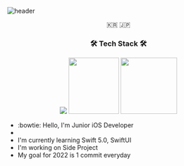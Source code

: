 ![header](https://capsule-render.vercel.app/api?type=soft&color=auto&height=150&section=header&text=kangddong&fontSize=70&animation=twinkling)

<p align="center">🇰🇷 🇯🇵</p>

<h3 align="center">🛠 Tech Stack 🛠</h3>


<div align="center">
  
<img src="https://developer.apple.com/assets/elements/icons/swift/swift-64x64_2x.png"/>
<img width="114" height="128" src="https://user-images.githubusercontent.com/50406861/147846585-01bd1f95-dc7a-4df6-a7bc-e3ab70685adc.png"/>
<img width="128" height="128" src="https://user-images.githubusercontent.com/50406861/147846635-1cfb1daa-62cd-474c-a0a6-bd6d66ac3dde.png"/>
</div>




- :bowtie: Hello, I'm Junior iOS Developer
- 
- I'm currently learning Swift 5.0, SwiftUI
- I'm working on Side Project
- My goal for 2022 is 1 commit everyday

